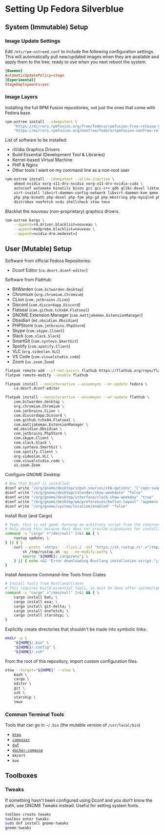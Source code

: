 # Setting Up Fedora Silverblue

## System (Immutable) Setup

### Image Update Settings
Edit `/etc/rpm-ostreed.conf` to include the following configuration settings. This will automatically pull new/updated images when they are available and apply them to the tree, ready to use when you next reboot the system.
```conf
[Daemon]
AutomaticUpdatePolicy=stage
[Experimental]
StageDeployments=yes
```

### Image Layers
Installing the full RPM Fusion repositories, not just the ones that come with Fedora base.
```bash
rpm-ostree install --idempotent \
    "https://mirrors.rpmfusion.org/free/fedora/rpmfusion-free-release-$(rpm -E %fedora).noarch.rpm" \
    "https://mirrors.rpmfusion.org/nonfree/fedora/rpmfusion-nonfree-release-$(rpm -E %fedora).noarch.rpm"
```

List of software to be installed:
- nVidia Graphics Drivers
- Build Essential (Development Tool & Libraries)
- Kernel-based Virtual Machine
- PHP & Nginx
- Other tools I want on my command line as a non-root user
```bash
rpm-ostree install --idempotent --allow-inactive \
    akmod-nvidia xorg-x11-drv-nvidia xorg-x11-drv-nvidia-cuda \
    autoconf automake binutils bison gcc gcc-c++ gdb glibc-devel libtool make pkgconf strace byacc ccache cscope ctags elfutils indent ltrace perf valgrind ElectricFence astyle cbmc check cmake coan cproto insight nasm pscan python3-scons remake scorep splint yasm zzuf \
    virt-install libvirt-daemon-config-network libvirt-daemon-kvm qemu-kvm virt-manager virt-viewer guestfs-tools libguestfs-tools python3-libguestfs virt-top bridge-utils libvirt-devel edk2-ovmf \
    php php-bcmath php-devel php-fpm php-gd php-mbstring php-mysqlnd php-pdo php-pear php-pgsql php-pecl-amqp php-pecl-apcu php-pecl-redis5 php-pecl-xdebug3 php-pecl-zip php-pgsql php-process php-soap php-xml nginx \
    distrobox neofetch ncdu shellcheck stow tmux
```

Blacklist the _nouveau_ (non-proprietary) graphics drivers.
```bash
rpm-ostree kargs \
    --append=rd.driver.blacklist=nouveau \
    --append=modprobe.blacklist=nouveau \
    --append=nvidia-drm.modeset=1
```

## User (Mutable) Setup
Software from official Fedora Repositories:
- Dconf Editor (`ca.desrt.dconf-editor`)

Software from FlatHub:
- BitWarden (`com.bitwarden.desktop`)
- Chromium (`org.chromium.Chromium`)
- CLion (`com.jetbrains.CLion`)
- Discord (`com.discordapp.Discord`)
- Flatseal (`com.github.tchx84.Flatseal`)
- GNOME Extension Manager (`com.mattjakeman.ExtensionManager`)
- Obsidian (`md.obsidian.Obsidian`)
- PHPStorm (`com.jetbrains.PhpStorm`)
- Skype (`com.skype.Client`)
- Slack (`com.slack.Slack`)
- SmartGit (`com.syntevo.SmartGit`)
- Spotify (`com.spotify.Client`)
- VLC (`org.videolan.VLC`)
- VS Code (`com.visualstudio.code`)
- Zoom (`us.zoom.Zoom`)

```bash
flatpak remote-add --if-not-exists flathub https://flathub.org/repo/flathub.flatpakrepo
flatpak remote-modify --enable flathub

flatpak install --noninteractive --assumeyes --or-update fedora \
    ca.desrt.dconf-editor

flatpak install --noninteractive --assumeyes --or-update flathub \
    com.bitwarden.desktop \
    org.chromium.Chromium \
    com.jetbrains.CLion \
    com.discordapp.Discord \
    com.github.tchx84.Flatseal \
    com.mattjakeman.ExtensionManager \
    md.obsidian.Obsidian \
    com.jetbrains.PhpStorm \
    com.skype.Client \
    com.slack.Slack \
    com.syntevo.SmartGit \
    com.spotify.Client \
    org.videolan.VLC \
    com.visualstudio.code \
    us.zoom.Zoom
```

Configure GNOME Desktop
```bash
# Now that Dconf is installed:
dconf write "/org/gnome/desktop/input-sources/xkb-options" "['caps:swapescape']"
dconf write "/org/gnome/desktop/calendar/show-weekdate" "false"
dconf write "/org/gnome/desktop/interface/clock-show-weekday" "true"
dconf write "/org/gnome/desktop/wm/preferences/button-layout" "appmenu:minimize,maximize,close"
dconf write "/org/gnome/system/location/enabled" "false"
```

Install Rust (and Cargo)
```bash
# Yeah, this is not good. Running an arbitrary script from the internet.
# Only doing this because Rust does not provide signatures for installing Rust in a version-agnostic way.
command -v "cargo" >"/dev/null" 2>&1 && { \
    rustup update; \
} || { \
    curl --proto '=https' --tlsv1.2 -sSf "https://sh.rustup.rs" >"/tmp/rustup.sh" && { \
        sh /tmp/rustup.sh -qy --no-modify-path; \
        source "${HOME}/.cargo/env"; \
    } || { echo >&2 "Error downloading Rustlang installation script."; } \
}
```

Install Awesome Command-line Tools from Crates
```bash
# Install Tools from Rustland/Crates
# This requires build-essential tools, so must be done after system/rpm-ostree.
command -v "cargo" >"/dev/null" 2>&1 && { \
    cargo install bat; \
    cargo install exa; \
    cargo install git-delta; \
    cargo install onefetch; \
    cargo install starship; \
}
```

Explicitly create directories that shouldn't be made into symbolic links:
```bash
mkdir -p \
    "${HOME}/.bin" \
    "${HOME}/.config" \
    "${HOME}/.ssh"
```

From the root of this repository, import custom configuration files.
```bash
stow --target="${HOME}" --stow \
    bash \
    cargo \
    editor \
    git \
    ssh \
    starship \
    tmux
```

### Common Terminal Tools
Tools that can go in `~/.bin` (the mutable version of `/usr/local/bin`)
- [`btop`](https://github.com/aristocratos/btop)
- [`composer`](https://getcomposer.org)
- [`duf`](https://github.com/muesli/duf)
- [`docker-compose`](https://github.com/docker/compose)
- `mkcert`
- `box`

## Toolboxes

### Tweaks
If something hasn't been configured using Dconf and you don't know the path, use GNOME Tweaks instead.
Useful for setting system fonts.

```bash
toolbox create tweaks
toolbox enter tweaks
sudo dnf install gnome-tweaks
gnome-tweaks
```


